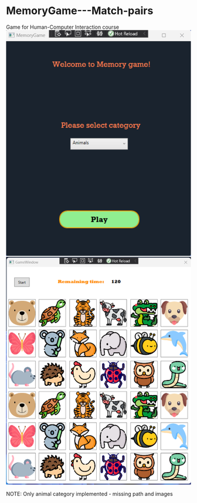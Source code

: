 # MemoryGame---Match-pairs
Game for Human-Computer Interaction course
![WelcomeWindow](https://github.com/aleksandardrljaca/MemoryGame---Match-pairs/blob/main/memGameMain.png)
![WelcomeWindow](https://github.com/aleksandardrljaca/MemoryGame---Match-pairs/blob/main/memGameTiles.png)

NOTE: Only animal category implemented - missing path and images
